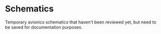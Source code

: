 # Schematics

Temporary avionics schematics that haven't been reviewed yet, but need to be
saved for documentation purposes.
